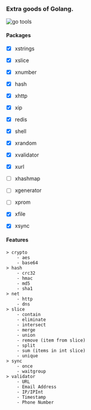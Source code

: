 ### Extra goods of Golang.


![go tools](https://static.oschina.net/uploads/space/2017/0214/183919_RYj0_2918182.png)


#### Packages

- [x] xstrings
- [x] xslice
- [x] xnumber
- [x] hash
- [x] xhttp
- [x] xip
- [x] redis
- [x] shell
- [x] xrandom
- [x] xvalidator
- [x] xurl
- [ ] xhashmap 
- [ ] xgenerator
- [ ] xprom
- [x] xfile
- [x] xsync


#### Features

```
> crypto
    - aes
    - base64
> hash
    - crc32
    - hmac
    - md5
    - sha1
> net
    - http
    - dns
> slice
    - contain
    - eliminate
    - intersect
    - merge
    - union
    - remove (item from slice)
    - split 
    - sum (items in int slice)
    - unique
> sync
    - once
    - waitgroup
> validator
    - URL
    - Email Address
    - IP/IPInt
    - Timestamp
    - Phone Number

```